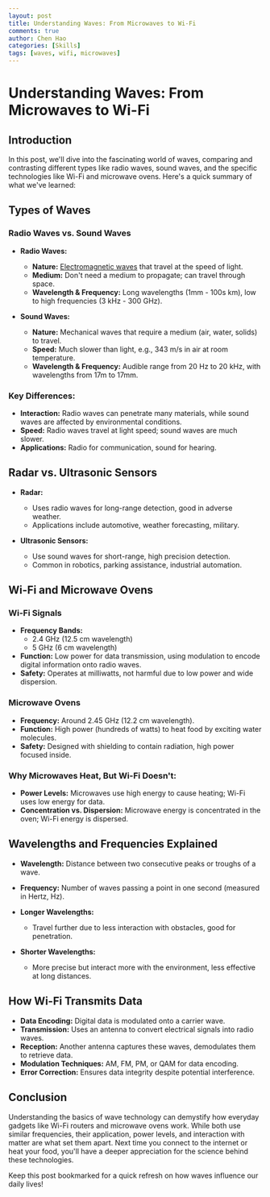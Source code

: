 ```yaml
---
layout: post
title: Understanding Waves: From Microwaves to Wi-Fi
comments: true
author: Chen Hao
categories: [Skills]
tags: [waves, wifi, microwaves]
---
```



# Understanding Waves: From Microwaves to Wi-Fi

## Introduction

In this post, we'll dive into the fascinating world of waves, comparing and contrasting different types like radio waves, sound waves, and the specific technologies like Wi-Fi and microwave ovens. Here's a quick summary of what we've learned:

## Types of Waves

### Radio Waves vs. Sound Waves
- **Radio Waves:**
  - **Nature:** [Electromagnetic waves](https://www.noaa.gov/jetstream/satellites/electromagnetic-waves) that travel at the speed of light.
  - **Medium:** Don't need a medium to propagate; can travel through space.
  - **Wavelength & Frequency:** Long wavelengths (1mm - 100s km), low to high frequencies (3 kHz - 300 GHz).

- **Sound Waves:**
  - **Nature:** Mechanical waves that require a medium (air, water, solids) to travel.
  - **Speed:** Much slower than light, e.g., 343 m/s in air at room temperature.
  - **Wavelength & Frequency:** Audible range from 20 Hz to 20 kHz, with wavelengths from 17m to 17mm.

### Key Differences:
- **Interaction:** Radio waves can penetrate many materials, while sound waves are affected by environmental conditions.
- **Speed:** Radio waves travel at light speed; sound waves are much slower.
- **Applications:** Radio for communication, sound for hearing.

## Radar vs. Ultrasonic Sensors

- **Radar:**
  - Uses radio waves for long-range detection, good in adverse weather.
  - Applications include automotive, weather forecasting, military.

- **Ultrasonic Sensors:**
  - Use sound waves for short-range, high precision detection.
  - Common in robotics, parking assistance, industrial automation.

## Wi-Fi and Microwave Ovens

### Wi-Fi Signals
- **Frequency Bands:** 
  - 2.4 GHz (12.5 cm wavelength)
  - 5 GHz (6 cm wavelength)
- **Function:** Low power for data transmission, using modulation to encode digital information onto radio waves.
- **Safety:** Operates at milliwatts, not harmful due to low power and wide dispersion.

### Microwave Ovens
- **Frequency:** Around 2.45 GHz (12.2 cm wavelength).
- **Function:** High power (hundreds of watts) to heat food by exciting water molecules.
- **Safety:** Designed with shielding to contain radiation, high power focused inside.

### Why Microwaves Heat, But Wi-Fi Doesn't:
- **Power Levels:** Microwaves use high energy to cause heating; Wi-Fi uses low energy for data.
- **Concentration vs. Dispersion:** Microwave energy is concentrated in the oven; Wi-Fi energy is dispersed.

## Wavelengths and Frequencies Explained

- **Wavelength:** Distance between two consecutive peaks or troughs of a wave.
- **Frequency:** Number of waves passing a point in one second (measured in Hertz, Hz).

- **Longer Wavelengths:** 
  - Travel further due to less interaction with obstacles, good for penetration.

- **Shorter Wavelengths:** 
  - More precise but interact more with the environment, less effective at long distances.

## How Wi-Fi Transmits Data

- **Data Encoding:** Digital data is modulated onto a carrier wave.
- **Transmission:** Uses an antenna to convert electrical signals into radio waves.
- **Reception:** Another antenna captures these waves, demodulates them to retrieve data.
- **Modulation Techniques:** AM, FM, PM, or QAM for data encoding.
- **Error Correction:** Ensures data integrity despite potential interference.

## Conclusion

Understanding the basics of wave technology can demystify how everyday gadgets like Wi-Fi routers and microwave ovens work. While both use similar frequencies, their application, power levels, and interaction with matter are what set them apart. Next time you connect to the internet or heat your food, you'll have a deeper appreciation for the science behind these technologies.

Keep this post bookmarked for a quick refresh on how waves influence our daily lives!
